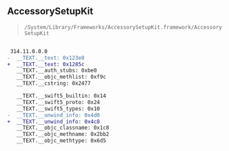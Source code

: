 ## AccessorySetupKit

> `/System/Library/Frameworks/AccessorySetupKit.framework/AccessorySetupKit`

```diff

 314.11.0.0.0
-  __TEXT.__text: 0x123e8
+  __TEXT.__text: 0x1285c
   __TEXT.__auth_stubs: 0xbe0
   __TEXT.__objc_methlist: 0xf9c
   __TEXT.__cstring: 0x2477

   __TEXT.__swift5_builtin: 0x14
   __TEXT.__swift5_proto: 0x24
   __TEXT.__swift5_types: 0x10
-  __TEXT.__unwind_info: 0x4d0
+  __TEXT.__unwind_info: 0x4c8
   __TEXT.__objc_classname: 0x1c8
   __TEXT.__objc_methname: 0x2bb2
   __TEXT.__objc_methtype: 0x6d5

```
